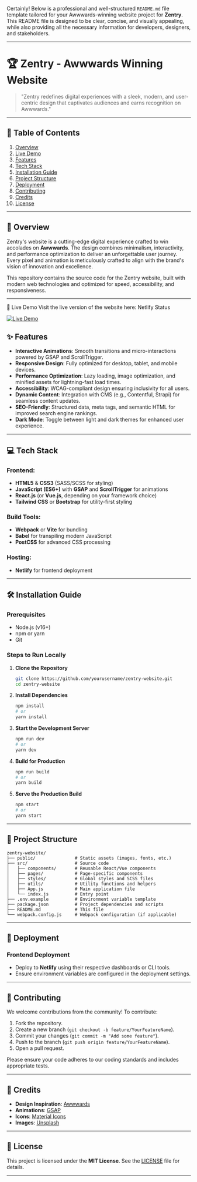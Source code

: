 Certainly! Below is a professional and well-structured `README.md` file template tailored for your Awwwards-winning website project for **Zentry**. This README file is designed to be clear, concise, and visually appealing, while also providing all the necessary information for developers, designers, and stakeholders.

---

# 🏆 Zentry - Awwwards Winning Website

> "Zentry redefines digital experiences with a sleek, modern, and user-centric design that captivates audiences and earns recognition on Awwwards."

---

## 📌 Table of Contents

1. [Overview](#overview)
2. [Live Demo](#liveDemo)
3. [Features](#features)
4. [Tech Stack](#tech-stack)
5. [Installation Guide](#installation-guide)
6. [Project Structure](#project-structure)
7. [Deployment](#deployment)
8. [Contributing](#contributing)
9. [Credits](#credits)
10. [License](#license)

---

## 🌟 Overview

Zentry's website is a cutting-edge digital experience crafted to win accolades on **Awwwards**. The design combines minimalism, interactivity, and performance optimization to deliver an unforgettable user journey. Every pixel and animation is meticulously crafted to align with the brand's vision of innovation and excellence.

This repository contains the source code for the Zentry website, built with modern web technologies and optimized for speed, accessibility, and responsiveness.

---
🚀 Live Demo
Visit the live version of the website here:
Netlify Status

<a href="https://[genuine-quokka-19d30e.netlify.app](https://award-winning-wesite.netlify.app/)/ " target="_blank"><img src="https://img.shields.io/badge/-Live%20Demo-brightgreen?style=for-the-badge " alt="Live Demo"></a>

## ✨ Features

- **Interactive Animations**: Smooth transitions and micro-interactions powered by GSAP and ScrollTrigger.
- **Responsive Design**: Fully optimized for desktop, tablet, and mobile devices.
- **Performance Optimization**: Lazy loading, image optimization, and minified assets for lightning-fast load times.
- **Accessibility**: WCAG-compliant design ensuring inclusivity for all users.
- **Dynamic Content**: Integration with CMS (e.g., Contentful, Strapi) for seamless content updates.
- **SEO-Friendly**: Structured data, meta tags, and semantic HTML for improved search engine rankings.
- **Dark Mode**: Toggle between light and dark themes for enhanced user experience.

---

## 💻 Tech Stack

### Frontend:
- **HTML5** & **CSS3** (SASS/SCSS for styling)
- **JavaScript (ES6+)** with **GSAP** and **ScrollTrigger** for animations
- **React.js** (or **Vue.js**, depending on your framework choice)
- **Tailwind CSS** or **Bootstrap** for utility-first styling

### Build Tools:
- **Webpack** or **Vite** for bundling
- **Babel** for transpiling modern JavaScript
- **PostCSS** for advanced CSS processing

### Hosting:
- **Netlify**  for frontend deployment
---

## 🛠️ Installation Guide

### Prerequisites
- Node.js (v16+)
- npm or yarn
- Git

### Steps to Run Locally

1. **Clone the Repository**
   ```bash
   git clone https://github.com/yourusername/zentry-website.git
   cd zentry-website
   ```

2. **Install Dependencies**
   ```bash
   npm install
   # or
   yarn install
   ```

3. **Start the Development Server**
   ```bash
   npm run dev
   # or
   yarn dev
   ```

4. **Build for Production**
   ```bash
   npm run build
   # or
   yarn build
   ```

5. **Serve the Production Build**
   ```bash
   npm start
   # or
   yarn start
   ```

---

## 📂 Project Structure

```
zentry-website/
├── public/               # Static assets (images, fonts, etc.)
├── src/                  # Source code
│   ├── components/       # Reusable React/Vue components
│   ├── pages/            # Page-specific components
│   ├── styles/           # Global styles and SCSS files
│   ├── utils/            # Utility functions and helpers
│   ├── App.js            # Main application file
│   └── index.js          # Entry point
├── .env.example          # Environment variable template
├── package.json          # Project dependencies and scripts
├── README.md             # This file
└── webpack.config.js     # Webpack configuration (if applicable)
```

---

## 🚀 Deployment

### Frontend Deployment
- Deploy to **Netlify** using their respective dashboards or CLI tools.
- Ensure environment variables are configured in the deployment settings.

---

## 👥 Contributing

We welcome contributions from the community! To contribute:

1. Fork the repository.
2. Create a new branch (`git checkout -b feature/YourFeatureName`).
3. Commit your changes (`git commit -m "Add some feature"`).
4. Push to the branch (`git push origin feature/YourFeatureName`).
5. Open a pull request.

Please ensure your code adheres to our coding standards and includes appropriate tests.

---

## 🙏 Credits

- **Design Inspiration**: [Awwwards](https://youtu.be/zA9r5zTllx4?feature=shared)
- **Animations**: [GSAP](https://greensock.com/)
- **Icons**: [Material Icons](https://material.io/icons/)
- **Images**: [Unsplash](https://unsplash.com/)

---

## 📄 License

This project is licensed under the **MIT License**. See the [LICENSE](LICENSE) file for details.


---
